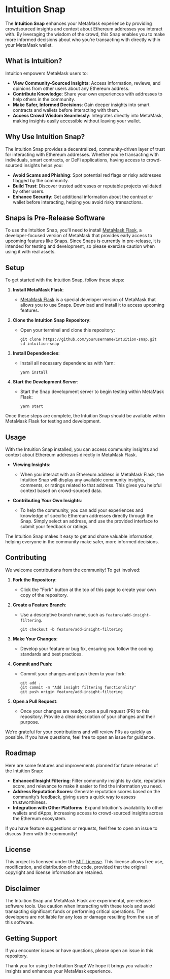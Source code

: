 # Intuition Snap

The **Intuition Snap** enhances your MetaMask experience by providing crowdsourced insights and context about Ethereum addresses you interact with. By leveraging the wisdom of the crowd, this Snap enables you to make more informed decisions about who you’re transacting with directly within your MetaMask wallet.

## What is Intuition?

Intuition empowers MetaMask users to:
- **View Community-Sourced Insights**: Access information, reviews, and opinions from other users about any Ethereum address.
- **Contribute Knowledge**: Share your own experiences with addresses to help others in the community.
- **Make Safer, Informed Decisions**: Gain deeper insights into smart contracts and wallets before interacting with them.
- **Access Crowd Wisdom Seamlessly**: Integrates directly into MetaMask, making insights easily accessible without leaving your wallet.

## Why Use Intuition Snap?

The Intuition Snap provides a decentralized, community-driven layer of trust for interacting with Ethereum addresses. Whether you're transacting with individuals, smart contracts, or DeFi applications, having access to crowd-sourced insights helps you:
- **Avoid Scams and Phishing**: Spot potential red flags or risky addresses flagged by the community.
- **Build Trust**: Discover trusted addresses or reputable projects validated by other users.
- **Enhance Security**: Get additional information about the contract or wallet before interacting, helping you avoid risky transactions.

## Snaps is Pre-Release Software

To use the Intuition Snap, you’ll need to install [MetaMask Flask](https://metamask.io/flask/), a developer-focused version of MetaMask that provides early access to upcoming features like Snaps. Since Snaps is currently in pre-release, it is intended for testing and development, so please exercise caution when using it with real assets.

## Setup

To get started with the Intuition Snap, follow these steps:

1. **Install MetaMask Flask**:
   - [MetaMask Flask](https://metamask.io/flask/) is a special developer version of MetaMask that allows you to use Snaps. Download and install it to access upcoming features.
   
2. **Clone the Intuition Snap Repository**:
   - Open your terminal and clone this repository:
     ```shell
     git clone https://github.com/yourusername/intuition-snap.git
     cd intuition-snap
     ```

3. **Install Dependencies**:
   - Install all necessary dependencies with Yarn:
     ```shell
     yarn install
     ```

4. **Start the Development Server**:
   - Start the Snap development server to begin testing within MetaMask Flask:
     ```shell
     yarn start
     ```

Once these steps are complete, the Intuition Snap should be available within MetaMask Flask for testing and development.

## Usage

With the Intuition Snap installed, you can access community insights and context about Ethereum addresses directly in MetaMask Flask.

- **Viewing Insights**:
  - When you interact with an Ethereum address in MetaMask Flask, the Intuition Snap will display any available community insights, comments, or ratings related to that address. This gives you helpful context based on crowd-sourced data.

- **Contributing Your Own Insights**:
  - To help the community, you can add your experiences and knowledge of specific Ethereum addresses directly through the Snap. Simply select an address, and use the provided interface to submit your feedback or ratings.

The Intuition Snap makes it easy to get and share valuable information, helping everyone in the community make safer, more informed decisions.

## Contributing

We welcome contributions from the community! To get involved:

1. **Fork the Repository**:
   - Click the "Fork" button at the top of this page to create your own copy of the repository.

2. **Create a Feature Branch**:
   - Use a descriptive branch name, such as `feature/add-insight-filtering`.
     ```shell
     git checkout -b feature/add-insight-filtering
     ```

3. **Make Your Changes**:
   - Develop your feature or bug fix, ensuring you follow the coding standards and best practices.

4. **Commit and Push**:
   - Commit your changes and push them to your fork:
     ```shell
     git add .
     git commit -m "Add insight filtering functionality"
     git push origin feature/add-insight-filtering
     ```

5. **Open a Pull Request**:
   - Once your changes are ready, open a pull request (PR) to this repository. Provide a clear description of your changes and their purpose.

We’re grateful for your contributions and will review PRs as quickly as possible. If you have questions, feel free to open an issue for guidance.

## Roadmap

Here are some features and improvements planned for future releases of the Intuition Snap:

- **Enhanced Insight Filtering**: Filter community insights by date, reputation score, and relevance to make it easier to find the information you need.
- **Address Reputation Scores**: Generate reputation scores based on the community’s feedback, giving users a quick way to assess trustworthiness.
- **Integration with Other Platforms**: Expand Intuition's availability to other wallets and dApps, increasing access to crowd-sourced insights across the Ethereum ecosystem.

If you have feature suggestions or requests, feel free to open an issue to discuss them with the community!

## License

This project is licensed under the [MIT License](LICENSE). This license allows free use, modification, and distribution of the code, provided that the original copyright and license information are retained.

## Disclaimer

The Intuition Snap and MetaMask Flask are experimental, pre-release software tools. Use caution when interacting with these tools and avoid transacting significant funds or performing critical operations. The developers are not liable for any loss or damage resulting from the use of this software.

## Getting Support

If you encounter issues or have questions, please open an issue in this repository.


Thank you for using the Intuition Snap! We hope it brings you valuable insights and enhances your MetaMask experience.
